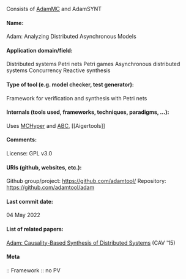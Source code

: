 Consists of [AdamMC](../Checkers/AdamMC.md) and AdamSYNT

#### Name:
Adam: Analyzing Distributed Asynchronous Models

#### Application domain/field:
Distributed systems
Petri nets
Petri games
Asynchronous distributed systems
Concurrency
Reactive synthesis

#### Type of tool (e.g. model checker, test generator):
Framework for verification and synthesis with Petri nets

#### Internals (tools used, frameworks, techniques, paradigms, ...):
Uses [MCHyper](../Checkers/MCHyper.md) and [ABC](ABC.md), [[Aigertools]]

#### Comments:
License: GPL v3.0

#### URIs (github, websites, etc.):
Github group/project: https://github.com/adamtool/
Repository: https://github.com/adamtool/adam

#### Last commit date:
04 May 2022

#### List of related papers:
[Adam: Causality-Based Synthesis of Distributed Systems](https://doi.org/10.1007/978-3-319-21690-4_25) (CAV '15)

#### Meta
:: Framework
:: no PV